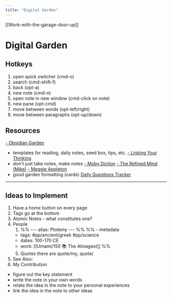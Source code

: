 ```yaml
---
title: "Digital Garden"
---
```


[[Work-with-the-garage-door-up]]

# Digital Garden

## Hotkeys
1. open quick switcher (cmd-o)
2. search (cmd-shift-f)
3. back (opt-a) 
4. new note (cmd-n)
5. open note in new window (cmd-click on note)
6. new pane (opt-cmd)
7. move between words (opt-left/right)
8. move between paragraphs (opt-up/down)





## Resources
[- Obsidian Garden](https://obsidian.garden/README)
- templates for reading, daily notes, seed box, tips, etc.
[- Linking Your Thinking](https://www.youtube.com/channel/UC85D7ERwhke7wVqskV_DZUA)
- don't just take notes, make notes
[- Moby Diction](https://publish.obsidian.md/mobydiction/notes/_About)
[- The Refined Mind (Mike)](https://refinedmind.co/)
[- Maggie Appleton](https://maggieappleton.com/garden)
- good garden formatting (cards)
[Daily Questions Tracker](https://thesweetsetup.com/journaling-using-daily-questions-in-obsidian/)

---
## Ideas to Implement
1. Have a home button on every page
2. Tags go at the bottom
3. Atomic Notes - what constitutes one?
4. People
	1. %% ---
alias: Ptolemy
--- %%
%% - metadata
	- tags: #pp/ancient/greek #pp/science 
	- dates: 100-170 CE
	- work: [[Umami/150 📚 The Almagest]] %%
	5. Quotes
		there are quote/my, quote/
1. See Also: 
2. My Contribution


- figure out the key statement
- write the note in your own words
- relate the idea in the note to your personal experiences
- link the idea in the note to other ideas